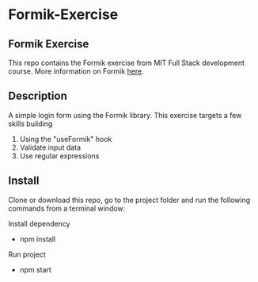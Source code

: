 # Formik-Exercise
## Formik Exercise

This repo contains the Formik exercise from MIT Full Stack development course. More information on Formik 
<a href="https://formik.org">here</a>.

## Description

A simple login form using the Formik library. This exercise targets a few skills building

1. Using the "useFormik" hook
2. Validate input data
3. Use regular expressions

## Install

Clone or download this repo, go to the project folder and run the following commands from a terminal window:

Install dependency

- npm install

Run project

- npm start
